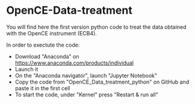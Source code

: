 # OpenCE-Data-treatment

You will find here the first version python code to treat the data obtained with the OpenCE instrument (ECB4).

In order to exectute the code:
  - Download "Anaconda" on https://www.anaconda.com/products/individual
  - Launch it
  - On the "Anaconda navigator", launch "Jupyter Notebook"
  - Copy the code from "OpenCE_Data_treatment_python" on GitHub and paste it in the first cell
  - To start the code, under "Kernel" press "Restart & run all"
